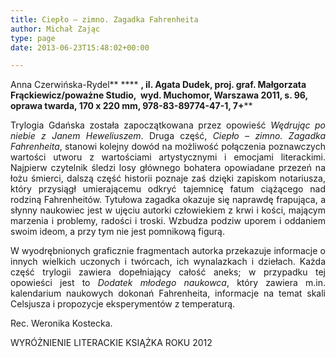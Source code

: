 ```yaml
---
title: Ciepło – zimno. Zagadka Fahrenheita
author: Michał Zając
type: page
date: 2013-06-23T15:48:02+00:00

---
```

Anna Czerwińska-Rydel** **** **, il. Agata Dudek, proj. graf. Małgorzata Frąckiewicz/poważne Studio,  wyd. Muchomor, Warszawa 2011, s. 96, oprawa twarda, 170 x 220 mm, 978-83-89774-47-1, 7+****

<p style="text-align: justify;">
  Trylogia Gdańska została zapoczątkowana przez opowieść <i>Wędrując po niebie z Janem Heweliuszem</i>. Druga część, <i>Ciepło – zimno. Zagadka Fahrenheita</i>, stanowi kolejny dowód na możliwość połączenia poznawczych wartości utworu z wartościami artystycznymi i emocjami literackimi. Najpierw czytelnik śledzi losy głównego bohatera opowiadane przezeń na łożu śmierci, dalszą część historii poznaje zaś dzięki zapiskom notariusza, który przysiągł umierającemu odkryć tajemnicę fatum ciążącego nad rodziną Fahrenheitów. Tytułowa zagadka okazuje się naprawdę frapująca, a słynny naukowiec jest w ujęciu autorki człowiekiem z krwi i kości, mającym marzenia i problemy, radości i troski. Wzbudza podziw uporem i oddaniem swoim ideom, a przy tym nie jest pomnikową figurą.
</p>

<p style="text-align: justify;">
  W wyodrębnionych graficznie fragmentach autorka przekazuje informacje o innych wielkich uczonych i twórcach, ich wynalazkach i dziełach. Każda część trylogii zawiera dopełniający całość aneks; w przypadku tej opowieści jest to <i>Dodatek młodego naukowca</i>, który zawiera m.in. kalendarium naukowych dokonań Fahrenheita, informacje na temat skali Celsjusza i propozycje eksperymentów z temperaturą.
</p>

<p style="text-align: justify;">
  Rec. Weronika Kostecka.
</p>

WYRÓŻNIENIE LITERACKIE KSIĄŻKA ROKU 2012